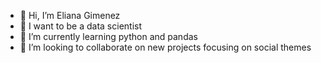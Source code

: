 - 👋 Hi, I’m Eliana Gimenez
- 👀 I want to be a data scientist
- 🌱 I’m currently learning python and pandas
- 💞️ I’m looking to collaborate on new projects focusing on social themes

<!---
anaiskarenina/anaiskarenina is a ✨ special ✨ repository because its `README.md` (this file) appears on your GitHub profile.
You can click the Preview link to take a look at your changes.
--->
